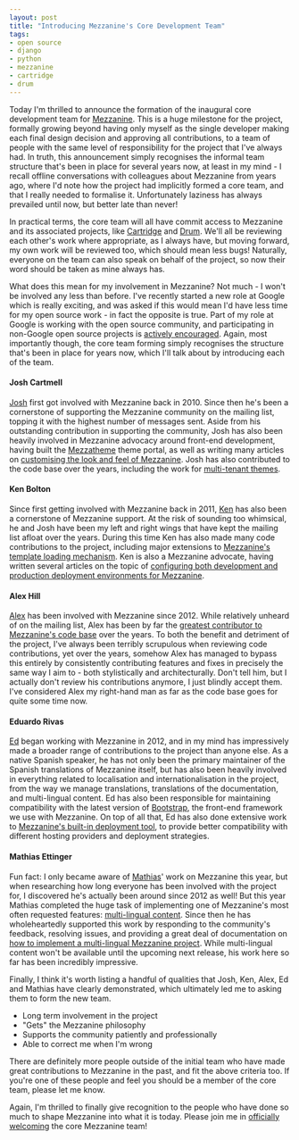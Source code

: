 ```yaml
---
layout: post
title: "Introducing Mezzanine's Core Development Team"
tags:
- open source
- django
- python
- mezzanine
- cartridge
- drum
---
```


Today I'm thrilled to announce the formation of the inaugural core development team for [Mezzanine][mezzanine]. This is a huge milestone for the project, formally growing beyond having only myself as the single developer making each final design decision and approving all contributions, to a team of people with the same level of responsibility for the project that I've always had. In truth, this announcement simply recognises the informal team structure that's been in place for several years now, at least in my mind - I recall offline conversations with colleagues about Mezzanine from years ago, where I'd note how the project had implicitly formed a core team, and that I really needed to formalise it. Unfortunately laziness has always prevailed until now, but better late than never!

In practical terms, the core team will all have commit access to Mezzanine and its associated projects, like [Cartridge][cartridge] and [Drum][drum]. We'll all be reviewing each other's work where appropriate, as I always have, but moving forward, my own work will be reviewed too, which should mean less bugs! Naturally, everyone on the team can also speak on behalf of the project, so now their word should be taken as mine always has.

What does this mean for my involvement in Mezzanine? Not much - I won't be involved any less than before. I've recently started a new role at Google which is really exciting, and was asked if this would mean I'd have less time for my open source work - in fact the opposite is true. Part of my role at Google is working with the open source community, and participating in non-Google open source projects is [actively encouraged][google-in-authors]. Again, most importantly though, the core team forming simply recognises the structure that's been in place for years now, which I'll talk about by introducing each of the team.

#### Josh Cartmell

[Josh][josh] first got involved with Mezzanine back in 2010. Since then he's been a cornerstone of supporting the Mezzanine community on the mailing list, topping it with the highest number of messages sent. Aside from his outstanding contribution in supporting the community, Josh has also been heavily involved in Mezzanine advocacy around front-end development, having built the [Mezzatheme][mezzatheme] theme portal, as well as writing many articles on [customising the look and feel of Mezzanine][josh-blog]. Josh has also contributed to the code base over the years, including the work for [multi-tenant themes][site-themes].

#### Ken Bolton

Since first getting involved with Mezzanine back in 2011, [Ken][ken] has also been a cornerstone of Mezzanine support. At the risk of sounding too whimsical, he and Josh have been my left and right wings that have kept the mailing list afloat over the years. During this time Ken has also made many code contributions to the project, including major extensions to [Mezzanine's template loading mechanism][template-loading-docs]. Ken is also a Mezzanine advocate, having written several articles on the topic of [configuring both development and production deployment environments for Mezzanine][ken-blog].

#### Alex Hill

[Alex][alex] has been involved with Mezzanine since 2012. While relatively unheard of on the mailing list, Alex has been by far the [greatest contributor to Mezzanine's code base][commits-graphs] over the years. To both the benefit and detriment of the project, I've always been terribly scrupulous when reviewing code contributions, yet over the years, somehow Alex has managed to bypass this entirely by consistently contributing features and fixes in precisely the same way I aim to - both stylistically and architecturally. Don't tell him, but I actually don't review his contributions anymore, I just blindly accept them. I've considered Alex my right-hand man as far as the code base goes for quite some time now.

#### Eduardo Rivas

[Ed][ed] began working with Mezzanine in 2012, and in my mind has impressively made a broader range of contributions to the project than anyone else. As a native Spanish speaker, he has not only been the primary maintainer of the Spanish translations of Mezzanine itself, but has also been heavily involved in everything related to localisation and internationalisation in the project, from the way we manage translations, translations of the documentation, and multi-lingual content. Ed has also been responsible for maintaining compatibility with the latest version of [Bootstrap][bootstrap], the front-end framework we use with Mezzanine. On top of all that, Ed has also done extensive work to [Mezzanine's built-in deployment tool][mezzanine-deploy-docs], to provide better compatibility with different hosting providers and deployment strategies.

#### Mathias Ettinger

Fun fact: I only became aware of [Mathias][mathias]' work on Mezzanine this year, but when researching how long everyone has been involved with the project for, I discovered he's actually been around since 2012 as well! But this year Mathias completed the huge task of implementing one of Mezzanine's most often requested features: [multi-lingual content][multi-lingual-pr]. Since then he has wholeheartedly supported this work by responding to the community's feedback, resolving issues, and providing a great deal of documentation on [how to implement a multi-lingual Mezzanine project][multi-lingual-docs]. While multi-lingual content won't be available until the upcoming next release, his work here so far has been incredibly impressive.

Finally, I think it's worth listing a handful of qualities that Josh, Ken, Alex, Ed and Mathias have clearly demonstrated, which ultimately led me to asking them to form the new team.

- Long term involvement in the project
- "Gets" the Mezzanine philosophy
- Supports the community patiently and professionally
- Able to correct me when I'm wrong

There are definitely more people outside of the initial team who have made great contributions to Mezzanine in the past, and fit the above criteria too. If you're one of these people and feel you should be a member of the core team, please let me know.

Again, I'm thrilled to finally give recognition to the people who have done so much to shape Mezzanine into what it is today. Please join me in [officially welcoming][mailing-list-announcement] the core Mezzanine team!

[mezzanine]: http://mezzanine.jupo.org
[cartridge]: http://cartridge.jupo.org
[drum]: http://drum.jupo.org
[google-in-authors]: https://twitter.com/stephen_mcd/status/596117549122596864
[josh]: https://joshc.io/
[mezzatheme]: http://mezzathe.me/
[josh-blog]: http://bitofpixels.com/blog/tag/mezzanine/
[site-themes]: http://mezzanine.jupo.org/docs/multi-tenancy.html#per-site-themes
[ken]: http://bscientific.org/
[template-loading-docs]: http://mezzanine.jupo.org/docs/content-architecture.html#page-templates
[ken-blog]: http://bscientific.org/blog/category/devops/
[alex]: https://github.com/alexhill
[commits-graphs]: https://github.com/stephenmcd/mezzanine/graphs/contributors
[ed]: https://github.com/jerivas
[bootstrap]: http://getbootstrap.com/
[mezzanine-deploy-docs]: http://mezzanine.jupo.org/docs/deployment.html
[mathias]: https://github.com/Kniyl
[multi-lingual-pr]: https://github.com/stephenmcd/mezzanine/pull/1019
[multi-lingual-docs]: https://github.com/stephenmcd/mezzanine/blob/master/docs/multi-lingual-sites.rst
[mailing-list-announcement]: https://groups.google.com/forum/#!topic/mezzanine-users/Pt5fwkTBBUE
